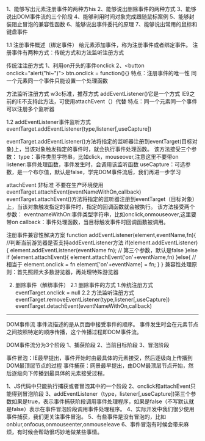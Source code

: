 1、能够写出元素注册事件的两种方his
2、能够说出删除事件的两种方式
3、能够说出DOM事件流的三个阶段
4、能够利用时间对象完成跟随鼠标案例
5、能够封装阻止冒泡的兼容性函数
6、能够说出事件委托的原理
7、能够说出常用的鼠标和键盘事件

1.1 注册事件概述（绑定事件）
给元素添加事件，称为注册事件或者绑定事件。
注册事件有两种方式：传统方式和方法监听注册方式

传统注注册方式
1、利用on开头的事件onclick
2、<button onclick="alert("hi~")"></button>
btn.onclick = function(){}
特点：注册事件的唯一性
同一个元素同一个事件只能设置一个处理函数

方法监听注册方式
w3c标准，推荐方式
addEventListener()它是一个方式
IE9之前的IE不支持此方法，可使用attachEvent（）代替
特点：同一个元素同一个事件可以注册多个监听器

1.2 addEventListener事件监听方式
eventTarget.addEventListener(type,listener[,useCapture])

eventTarget.addEventListener()方法将指定的监听器注册到eventTarget(目标对象)上，当该对象触发指定的事件时，就会执行事件处理函数。
该方法接受三个参数：
type：事件类型字符串，比如click，mouseover,注意这里不要带on
listener:事件处理函数，事件发生时，会调用该监听函数
useCapture：可选参数，是一个布尔值，默认是false，学完DOM事件流后，我们再进一步学习

attachEvent 非标准 不要在生产环境使用
eventTarget.attachEvent(eventNameWithOn,callback)
eventTarget.attachEvent()方法将指定的监听器注册到eventTarget（目标对象）上，当该对象触发指定的事件时，指定的回调函数就会被执行。
该方法接受两个参数：
eventnameWithOn:事件类型字符串，比如onclick,onmouseover,这里要带on
callback：事件处理函数，当目标触发事件时回调函数被调用。

注册事件兼容性解决方案
function addEventListener(element,eventName,fn){
    //判断当前游览器是否支持addEventListener方法
    if(element.addEventListener){
        element.addEventListener(eventName fn); // 第三个参数，默认是false
    }else if (element.attachEvent){
        element.attachEvent('on'+eventName,fn)
    }else{
        // 相当于 element.onclick = fn
        element['on'+eventName] = fn;
    }
}
兼容性处理原则：首先照顾大多数游览器，再处理特殊游览器

2. 删除事件（解绑事件）
2.1 删除事件的方式
1.传统注册方式
eventTarget.onclick = null
2.2 方法监听注册方式
eventTarget.removeEventListener(type,listener[,useCapture])
eventTarget.detachEvent(eventNameWithOn,callback)

***********
DOM事件流
事件流描述的是从页面中接受事件的顺序。
事件发生时会在元素节点之间按照特定的顺序传播，这个传播过程即DOM事件流。

DOM事件流分为3个阶段
1、捕获阶段
2、当前目标阶段
3、冒泡阶段

事件冒泡：IE最早提出，事件开始时由最具体的元素接受，然后逐级向上传播到DOM最顶层节点的过程
事件捕获：网景最早提出，由DOM最顶层节点开始，然后逐级向下传播到最具体的元素接受过程。

1、JS代码中只能执行捕获或者冒泡其中的一个阶段
2、onclick和attachEvent只能得到冒泡阶段
3、addEventListener（type，listener[,useCapture])第三个参数如果是true，表示事件捕获阶段调用事件处理程序，如果是false（不写默认就是false）表示在事件冒泡阶段调用事件处理程序。
4、实际开发中我们很少使用事件捕获，我们更关注事件冒泡。
5、有些事件是没有冒泡的，比如onblur,onfocus,onmouseenter,onmouseleave
6、事件冒泡有时候会带来麻烦，有时候会帮助很巧妙地做某些事情。